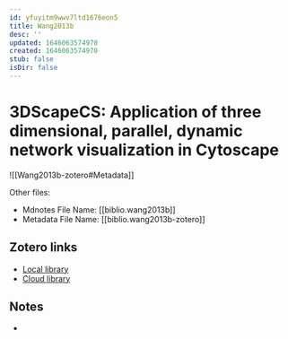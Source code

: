 ```yaml
---
id: yfuyitm9wwv7ltd1676eon5
title: Wang2013b
desc: ''
updated: 1646063574970
created: 1646063574970
stub: false
isDir: false
---
```

# 3DScapeCS: Application of three dimensional, parallel, dynamic network visualization in Cytoscape

![[Wang2013b-zotero#Metadata]]

Other files:
* Mdnotes File Name: [[biblio.wang2013b]]
* Metadata File Name: [[biblio.wang2013b-zotero]]

##  Zotero links
* [Local library](zotero://select/items/1_HFRXSTX2)
* [Cloud library](http://zotero.org/users/7593438/items/HFRXSTX2)

## Notes
- 
